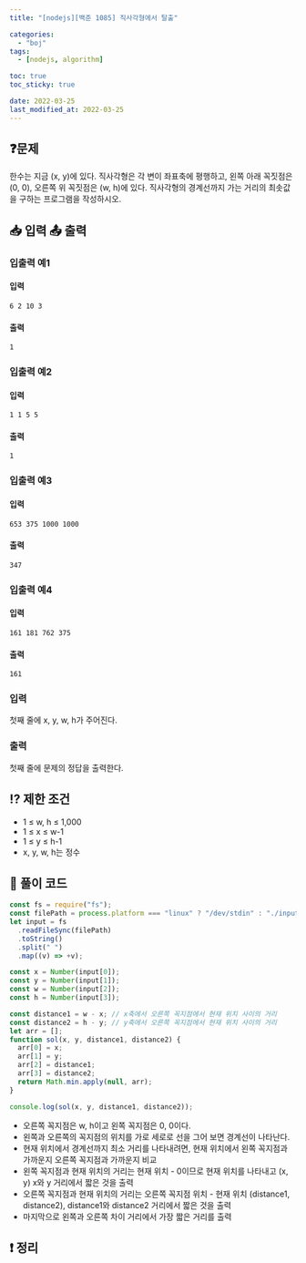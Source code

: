 ```yaml
---
title: "[nodejs][백준 1085] 직사각형에서 탈출"

categories:
  - "boj"
tags:
  - [nodejs, algorithm]

toc: true
toc_sticky: true

date: 2022-03-25
last_modified_at: 2022-03-25
---
```


## ❓문제

한수는 지금 (x, y)에 있다. 직사각형은 각 변이 좌표축에 평행하고, 왼쪽 아래 꼭짓점은 (0, 0), 오른쪽 위 꼭짓점은 (w, h)에 있다. 직사각형의 경계선까지 가는 거리의 최솟값을 구하는 프로그램을 작성하시오.

## 📥 입력 📤 출력

### 입출력 예1

#### 입력

```
6 2 10 3
```

#### 출력

```
1
```

### 입출력 예2

#### 입력

```
1 1 5 5
```

#### 출력

```
1
```

### 입출력 예3

#### 입력

```
653 375 1000 1000
```

#### 출력

```
347
```

### 입출력 예4

#### 입력

```
161 181 762 375
```

#### 출력

```
161
```

### 입력

첫째 줄에 x, y, w, h가 주어진다.

### 출력

첫째 줄에 문제의 정답을 출력한다.

## ⁉️ 제한 조건

- 1 ≤ w, h ≤ 1,000
- 1 ≤ x ≤ w-1
- 1 ≤ y ≤ h-1
- x, y, w, h는 정수

## 📝 풀이 코드

```js
const fs = require("fs");
const filePath = process.platform === "linux" ? "/dev/stdin" : "./input.txt";
let input = fs
  .readFileSync(filePath)
  .toString()
  .split(" ")
  .map((v) => +v);

const x = Number(input[0]);
const y = Number(input[1]);
const w = Number(input[2]);
const h = Number(input[3]);

const distance1 = w - x; // x축에서 오른쪽 꼭지점에서 현재 위치 사이의 거리
const distance2 = h - y; // y축에서 오른쪽 꼭지점에서 현재 위치 사이의 거리
let arr = [];
function sol(x, y, distance1, distance2) {
  arr[0] = x;
  arr[1] = y;
  arr[2] = distance1;
  arr[3] = distance2;
  return Math.min.apply(null, arr);
}

console.log(sol(x, y, distance1, distance2));
```

- 오른쪽 꼭지점은 w, h이고 왼쪽 꼭지점은 0, 0이다.
- 왼쪽과 오른쪽의 꼭지점의 위치를 가로 세로로 선을 그어 보면 경계선이 나타난다.
- 현재 위치에서 경계선까지 최소 거리를 나타내려면, 현재 위치에서 왼쪽 꼭지점과 가까운지 오른쪽 꼭지점과 가까운지 비교
- 왼쪽 꼭지점과 현재 위치의 거리는 현재 위치 - 0이므로 현재 위치를 나타내고 (x, y) x와 y 거리에서 짧은 것을 출력
- 오른쪽 꼭지점과 현재 위치의 거리는 오른쪽 꼭지점 위치 - 현재 위치 (distance1, distance2), distance1와 distance2 거리에서 짧은 것을 출력
- 마지막으로 왼쪽과 오른쪽 차이 거리에서 가장 짧은 거리를 출력

## ❗️ 정리
